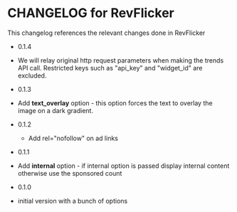 CHANGELOG for RevFlicker
========================

This changelog references the relevant changes done in RevFlicker

* 0.1.4

 * We will relay original http request parameters when making the trends API call. Restricted keys such as "api_key" and "widget_id" are excluded.

* 0.1.3

 * Add **text_overlay** option - this option forces the text to overlay the image on a dark gradient.

* 0.1.2

  * Add rel="nofollow" on ad links

* 0.1.1

 * Add **internal** option - if internal option is passed display internal content otherwise use the sponsored count

* 0.1.0

 * initial version with a bunch of options
